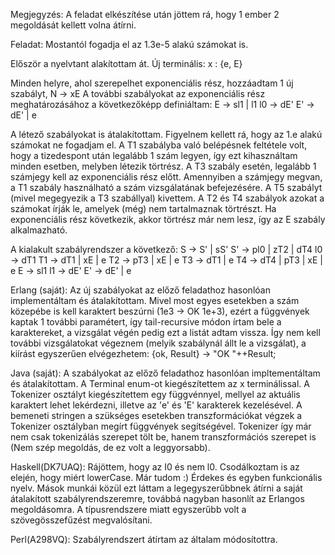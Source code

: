Megjegyzés:
A feladat elkészítése után jöttem rá, hogy 1 ember 2 megoldását kellett volna átírni.

Feladat:
Mostantól fogadja el az 1.3e-5 alakú számokat is.

Először a nyelvtant alakítottam át.
Új terminális:
x : {e, E}

Minden helyre, ahol szerepelhet exponenciális rész, hozzáadtam 1 új szabályt, N -> xE
A további szabályokat az exponenciális rész meghatározásához a következőképp definiáltam:
E -> sl1 | l1
l0 -> dE'
E' -> dE' | e

A létező szabályokat is átalakítottam. Figyelnem kellett rá, hogy az 1.e alakú számokat ne fogadjam el. A T1 szabályba való belépésnek feltétele volt, hogy a tizedespont után legalább 1 szám legyen, így ezt kihasználtam minden esetben, melyben létezik törtrész.
A T3 szabály esetén, legalább 1 számjegy kell az exponenciális rész előtt. Amennyiben a számjegy megvan, a T1 szabály használható a szám vizsgálatának befejezésére.
A T5 szabályt (mivel megegyezik a T3 szabállyal) kivettem. 
A T2 és T4 szabályok azokat a számokat írják le, amelyek (még) nem tartalmaznak törtrészt. Ha exponenciális rész következik, akkor törtrész már nem lesz, így az E szabály alkalmazható.

A kialakult szabályrendszer a következő:
S -> S' | sS'
S' -> pl0 | zT2 | dT4
l0 -> dT1
T1 -> dT1 | xE | e
T2 -> pT3 | xE | e
T3 -> dT1 | e
T4 -> dT4 | pT3 | xE | e
E  -> sl1
l1 -> dE'
E' -> dE' | e

Erlang (saját):
Az új szabályokat az előző feladathoz hasonlóan implementáltam és átalakítottam.
Mivel most egyes esetekben a szám közepébe is kell karaktert beszúrni (1e3 -> OK 1e+3), ezért a függvények kaptak 1 további paramétert, így tail-recursive módon írtam bele a karaktereket, a vizsgálat végén pedig ezt a listát adtam vissza. Így nem kell további vizsgálatokat végeznem (melyik szabálynál állt le a vizsgálat), a kiírást egyszerűen elvégezhetem: {ok, Result} -> "OK "++Result;

Java (saját):
A szabályokat az előző feladathoz hasonlóan impltementáltam és átalakítottam.
A Terminal enum-ot kiegészítettem az x terminálissal.
A Tokenizer osztályt kiegészítettem egy függvénnyel, mellyel az aktuális karaktert lehet lekérdezni, illetve az 'e' és 'E' karakterek kezelésével.
A bemeneti stringen a szükséges esetekben transzformációkat végzek a Tokenizer osztályban megírt függvények segítségével. Tokenizer így már nem csak tokenizálás szerepet tölt be, hanem transzformációs szerepet is (Nem szép megoldás, de ez volt a leggyorsabb).

Haskell(DK7UAQ):
Rájöttem, hogy az I0 és nem l0. Csodálkoztam is az elején, hogy miért lowerCase. Már tudom :)
Érdekes és egyben funkcionális nyelv. Mások munkái közül ezt láttam a legegyszerűbbnek átírni a saját átalakított szabályrendszeremre, továbbá nagyban hasonlít az Erlangos megoldásomra. A típusrendszere miatt egyszerűbb volt a szövegösszefűzést megvalósítani.

Perl(A298VQ):
Szabályrendszert átírtam az általam módosítottra.


